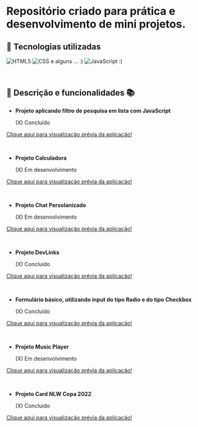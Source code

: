 # Repositório criado para prática e desenvolvimento de mini projetos.

## 🔧 Tecnologias utilizadas

![HTML5](https://img.shields.io/badge/-HTML-red)
![CSS](https://img.shields.io/badge/-CSS-blue)
e alguns ... :)
![JavaScript](https://img.shields.io/badge/-JavaScript-yellow)
:)

</br>

## 📝 Descrição e funcionalidades 📚

- **Projeto aplicando filtro de pesquisa em lista com JavaScript**

  (X) Concluído

[Clique aqui para visualizaçäo prévia da aplicaçäo!](https://karinewagner.github.io/boraCodar/basicSearchFilter/)

</br>

- **Projeto Calculadora**

  (X) Em desenvolvimento

[Clique aqui para visualizaçäo prévia da aplicaçäo!](https://karinewagner.github.io/boraCodar/calculatorDesign/)

</br>

- **Projeto Chat Persolanizado**

  (X) Em desenvolvimento

[Clique aqui para visualizaçäo prévia da aplicaçäo!](https://karinewagner.github.io/boraCodar/customChat/)

</br>

- **Projeto DevLinks**

  (X) Concluído

[Clique aqui para visualizaçäo prévia da aplicaçäo!](https://karinewagner.github.io/boraCodar/devLinks/)

</br>

- **Formulário básico, utilizando input do tipo Radio e do tipo Checkbox**

  (X) Concluído

[Clique aqui para visualizaçäo prévia da aplicaçäo!](https://karinewagner.github.io/boraCodar/inputRadioCheckbox/)

</br>

- **Projeto Music Player**

  (X) Em desenvolvimento

[Clique aqui para visualizaçäo prévia da aplicaçäo!](https://karinewagner.github.io/boraCodar/musicPlayer/)

</br>

- **Projeto Card NLW Copa 2022**

  (X) Concluído

[Clique aqui para visualizaçäo prévia da aplicaçäo!](https://karinewagner.github.io/boraCodar/nlwCopa2022/)
